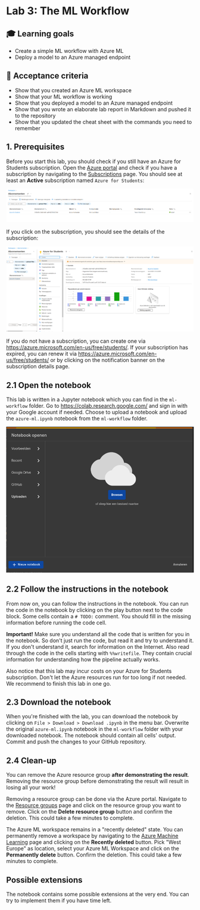 # Lab 3: The ML Workflow

## :mortar_board: Learning goals

- Create a simple ML workflow with Azure ML
- Deploy a model to an Azure managed endpoint

## :memo: Acceptance criteria

- Show that you created an Azure ML workspace
- Show that your ML workflow is working
- Show that you deployed a model to an Azure managed endpoint
- Show that you wrote an elaborate lab report in Markdown and pushed it to the repository
- Show that you updated the cheat sheet with the commands you need to remember

## 1. Prerequisites

Before you start this lab, you should check if you still have an Azure for Students subscription. Open the [Azure portal](https://portal.azure.com) and check if you have a subscription by navigating to the [Subscriptions](https://portal.azure.com/#view/Microsoft_Azure_Billing/SubscriptionsBlade) page. You should see at least an **Active** subscription named `Azure for Students`:

![Azure for Students subscription](./img/03-ml-workflow/subscriptions.png)

If you click on the subscription, you should see the details of the subscription:

![Azure for Students subscription details](./img/03-ml-workflow/azure-for-students.png)

If you do not have a subscription, you can create one via <https://azure.microsoft.com/en-us/free/students/>. If your subscription has expired, you can renew it via <https://azure.microsoft.com/en-us/free/students/> or by clicking on the notification banner on the subscription details page.

## 2.1 Open the notebook

This lab is written in a Jupyter notebook which you can find in the `ml-workflow` folder. Go to <https://colab.research.google.com/> and sign in with your Google account if needed. Choose to upload a notebook and upload the `azure-ml.ipynb` notebook from the `ml-workflow` folder.

![Upload notebook](./img/03-ml-workflow/upload-notebook.png)

## 2.2 Follow the instructions in the notebook

From now on, you can follow the instructions in the notebook. You can run the code in the notebook by clicking on the play button next to the code block. Some cells contain a `# TODO:` comment. You should fill in the missing information before running the code cell.

**Important!** Make sure you understand all the code that is written for you in the notebook. So don't just run the code, but read it and try to understand it. If you don't understand it, search for information on the Internet. Also read through the code in the cells starting with `%%writefile`. They contain crucial information for understanding how the pipeline actually works.

Also notice that this lab may incur costs on your Azure for Students subscription. Don't let the Azure resources run for too long if not needed. We recommend to finish this lab in one go.

## 2.3 Download the notebook

When you're finished with the lab, you can download the notebook by clicking on `File > Download > Download .ipynb` in the menu bar. Overwrite the original `azure-ml.ipynb` notebook in the `ml-workflow` folder with your downloaded notebook. The notebook should contain all cells' output. Commit and push the changes to your GitHub repository.

## 2.4 Clean-up

You can remove the Azure resource group **after demonstrating the result**. Removing the resource group before demonstrating the result will result in losing all your work!

Removing a resource group can be done via the Azure portal. Navigate to the [Resource groups](https://portal.azure.com/#blade/HubsExtension/BrowseResourceGroups) page and click on the resource group you want to remove. Click on the **Delete resource group** button and confirm the deletion. This could take a few minutes to complete.

The Azure ML workspace remains in a "recently deleted" state. You can permanently remove a workspace by navigating to the [Azure Machine Learning](https://portal.azure.com/#view/HubsExtension/BrowseResource/resourceType/Microsoft.MachineLearningServices%2Fworkspaces) page and clicking on the **Recently deleted** button. Pick "West Europe" as location, select your Azure ML Workspace and click on the **Permanently delete** button. Confirm the deletion. This could take a few minutes to complete.

## Possible extensions

The notebook contains some possible extensions at the very end. You can try to implement them if you have time left.
